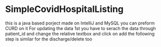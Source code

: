 # SimpleCovidHospitalListing
this is a java based porject made on IntelliJ and MySQL
you can preform CURD on it
For updating the data 1st you have to serach the data through patient_id and change the relative textbox and click on add
the following step is similar for the discharge/delete too 
